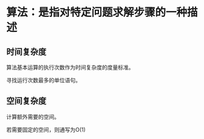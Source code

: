 # 算法：是指对特定问题求解步骤的一种描述

## 时间复杂度
算法基本运算的执行次数作为时间复杂度的度量标准。

寻找运行次数最多的单位语句。

## 空间复杂度
计算额外需要的空间。

若需要固定的空间，则通写为O(1)
